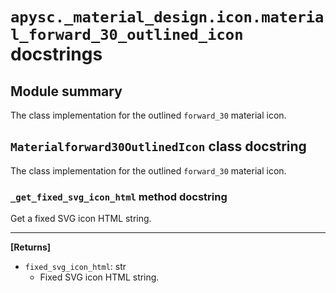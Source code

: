 # `apysc._material_design.icon.material_forward_30_outlined_icon` docstrings

## Module summary

The class implementation for the outlined `forward_30` material icon.

## `Materialforward30OutlinedIcon` class docstring

The class implementation for the outlined `forward_30` material icon.

### `_get_fixed_svg_icon_html` method docstring

Get a fixed SVG icon HTML string.<hr>

**[Returns]**

- `fixed_svg_icon_html`: str
  - Fixed SVG icon HTML string.